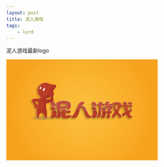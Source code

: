 ```yaml
---
layout: post
title: 泥人游戏
tags: 
    - lord
---
```

泥人游戏最新logo

<img src="/images/landscape.png" width="400">
